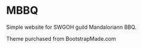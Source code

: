 # MBBQ



Simple website for SWGOH guild Mandaloriann BBQ. 




Theme purchased from BootstrapMade.com
